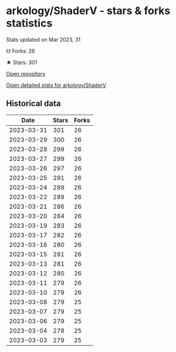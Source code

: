 # arkology/ShaderV - stars & forks statistics

Stats updated on Mar 2023, 31

☋ Forks: 26

★ Stars: 301

[Open repository](https://github.com/arkology/ShaderV)

[Open detailed stats for arkology/ShaderV](https://reviewgithub.com/rep/arkology/ShaderV)

## Historical data
| Date | Stars | Forks |
|------|-------|-------|
| 2023-03-31 | 301 | 26 | 
| 2023-03-29 | 300 | 26 | 
| 2023-03-28 | 299 | 26 | 
| 2023-03-27 | 299 | 26 | 
| 2023-03-26 | 297 | 26 | 
| 2023-03-25 | 291 | 26 | 
| 2023-03-24 | 289 | 26 | 
| 2023-03-22 | 289 | 26 | 
| 2023-03-21 | 286 | 26 | 
| 2023-03-20 | 284 | 26 | 
| 2023-03-19 | 283 | 26 | 
| 2023-03-17 | 282 | 26 | 
| 2023-03-16 | 280 | 26 | 
| 2023-03-15 | 281 | 26 | 
| 2023-03-13 | 281 | 26 | 
| 2023-03-12 | 280 | 26 | 
| 2023-03-11 | 279 | 26 | 
| 2023-03-10 | 279 | 26 | 
| 2023-03-08 | 279 | 25 | 
| 2023-03-07 | 279 | 25 | 
| 2023-03-06 | 279 | 25 | 
| 2023-03-04 | 278 | 25 | 
| 2023-03-03 | 279 | 25 | 

